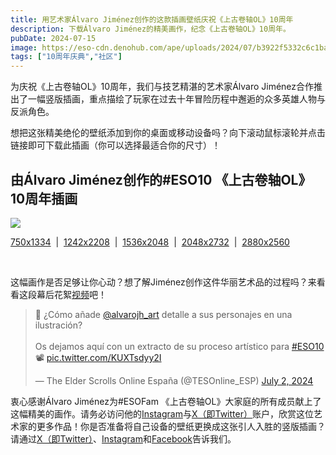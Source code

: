 ```yaml
---
title: 用艺术家Álvaro Jiménez创作的这款插画壁纸庆祝《上古卷轴OL》10周年
description: 下载Álvaro Jiménez的精美画作，纪念《上古卷轴OL》10周年。
pubDate: 2024-07-15
image: https://eso-cdn.denohub.com/ape/uploads/2024/07/b3922f5332c6c1bad6433b6c9d668b4c.jpg
tags: ["10周年庆典","社区"]
---
```


为庆祝《上古卷轴OL》10周年，我们与技艺精湛的艺术家Álvaro
Jiménez合作推出了一幅竖版插画，重点描绘了玩家在过去十年冒险历程中邂逅的众多英雄人物与反派角色。

想把这张精美绝伦的壁纸添加到你的桌面或移动设备吗？向下滚动鼠标滚轮并点击链接即可下载此插画（你可以选择最适合你的尺寸）！

## 由Álvaro Jiménez创作的#ESO10 《上古卷轴OL》10周年插画

![](https://eso-cdn.denohub.com/ape/uploads/2024/07/515c4e93f36929256007a385b108718c.jpg)

<p class="text-gray-500 text-sm text-center"><a href="https://esosslfiles-a.akamaihd.net/ape/uploads/2024/07/0452131c4bbefc87b6ebfcf619723f2c.jpg" target="_blank">750x1334</a>  |  <a href="https://esosslfiles-a.akamaihd.net/ape/uploads/2024/07/67d2a059081e10ff5b6807f214715146.jpg" target="_blank">1242x2208</a>  |  <a href="https://esosslfiles-a.akamaihd.net/ape/uploads/2024/07/6e2c538b722a13fae086c0bb010535e6.jpg" target="_blank">1536x2048</a>  |  <a href="https://esosslfiles-a.akamaihd.net/ape/uploads/2024/07/3e680801be3aa5730cbd6d4bbd587dc6.jpg" target="_blank">2048x2732</a>  |  <a href="https://esosslfiles-a.akamaihd.net/ape/uploads/2024/07/29cec929463290849a4a022bd288315d.jpg" target="_blank">2880x2560</a> </p>

<p class="text-gray-500 text-sm text-center"><br></p>

<p class="text-gray-500 text-sm text-center"></p>

这幅画作是否足够让你心动？想了解Jiménez创作这件华丽艺术品的过程吗？来看看这段幕后花絮[视频](https://x.com/TESOnline_ESP/status/1808123529872719922)吧！

> 🎨 ¿Cómo añade [@alvarojh\_art](https://twitter.com/alvarojh_art?ref_src=twsrc%5Etfw) detalle a sus personajes en una
> ilustración?\
> \
> Os dejamos aquí con un extracto de su proceso artístico para
> [#ESO10](https://twitter.com/hashtag/ESO10?src=hash&ref_src=twsrc%5Etfw) 📽️
> [pic.twitter.com/KUXTsdyy2I](https://t.co/KUXTsdyy2I)
>
> — The Elder Scrolls Online España (@TESOnline\_ESP)
> [July 2, 2024](https://twitter.com/TESOnline_ESP/status/1808123529872719922?ref_src=twsrc%5Etfw)

衷心感谢Álvaro Jiménez为#ESOFam
《上古卷轴OL》大家庭的所有成员献上了这幅精美的画作。请务必访问他的[Instagram](https://www.instagram.com/alvarojh.0/)与[X（即Twitter）](https://x.com/alvarojh_art)账户，欣赏这位艺术家的更多作品！你是否准备将自己设备的壁纸更换成这张引人入胜的竖版插画？请通过[X（即Twitter）](https://twitter.com/TESOnline)、[Instagram](https://www.instagram.com/elderscrollsonline/)和[Facebook](https://www.facebook.com/elderscrollsonline)告诉我们。 
